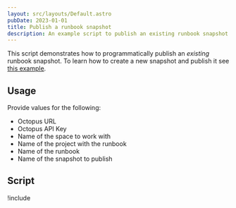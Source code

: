 ```yaml
---
layout: src/layouts/Default.astro
pubDate: 2023-01-01
title: Publish a runbook snapshot
description: An example script to publish an existing runbook snapshot
---
```


This script demonstrates how to programmatically publish an *existing* runbook snapshot. To learn how to create a new snapshot and publish it see [this example](/docs/octopus-rest-api/examples/runbooks/create-and-publish-runbook.md).

## Usage

Provide values for the following:

- Octopus URL
- Octopus API Key
- Name of the space to work with
- Name of the project with the runbook
- Name of the runbook
- Name of the snapshot to publish

## Script

!include <publish-runbook-scripts>
